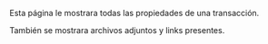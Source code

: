 Esta página le mostrara todas las propiedades de una transacción.

También se mostrara archivos adjuntos y links presentes.